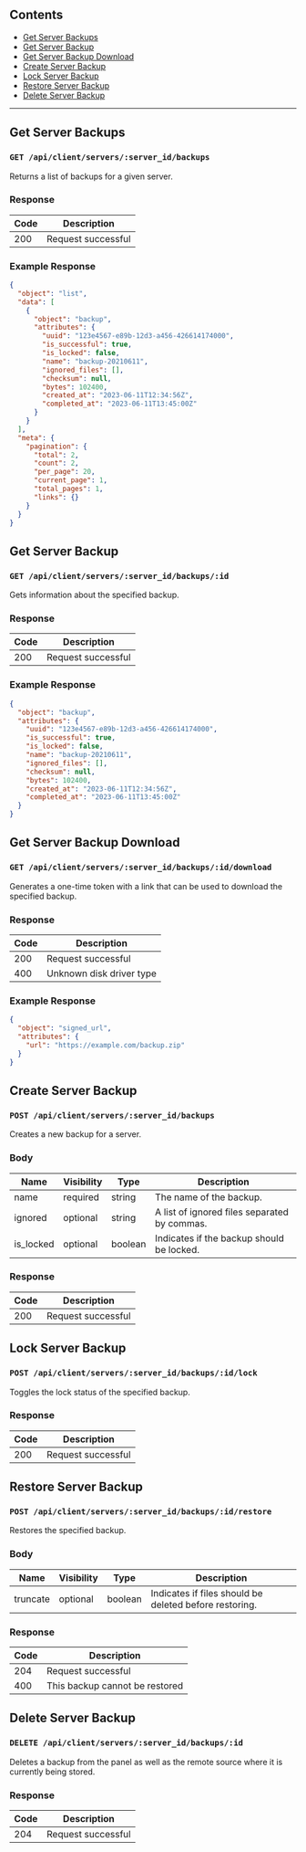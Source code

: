 ## Contents

- [Get Server Backups](#get-server-backups)
- [Get Server Backup](#get-server-backup)
- [Get Server Backup Download](#get-server-backup-download)
- [Create Server Backup](#create-server-backup)
- [Lock Server Backup](#create-server-backup)
- [Restore Server Backup](#restore-server-backup)
- [Delete Server Backup](#delete-server-backup)

---

## Get Server Backups

### `GET /api/client/servers/:server_id/backups`

Returns a list of backups for a given server.

### Response

| Code | Description        |
| ---- | ------------------ |
| 200  | Request successful |

### Example Response

```json
{
  "object": "list",
  "data": [
    {
      "object": "backup",
      "attributes": {
        "uuid": "123e4567-e89b-12d3-a456-426614174000",
        "is_successful": true,
        "is_locked": false,
        "name": "backup-20210611",
        "ignored_files": [],
        "checksum": null,
        "bytes": 102400,
        "created_at": "2023-06-11T12:34:56Z",
        "completed_at": "2023-06-11T13:45:00Z"
      }
    }
  ],
  "meta": {
    "pagination": {
      "total": 2,
      "count": 2,
      "per_page": 20,
      "current_page": 1,
      "total_pages": 1,
      "links": {}
    }
  }
}
```

## Get Server Backup

### `GET /api/client/servers/:server_id/backups/:id`

Gets information about the specified backup.

### Response

| Code | Description        |
| ---- | ------------------ |
| 200  | Request successful |

### Example Response

```json
{
  "object": "backup",
  "attributes": {
    "uuid": "123e4567-e89b-12d3-a456-426614174000",
    "is_successful": true,
    "is_locked": false,
    "name": "backup-20210611",
    "ignored_files": [],
    "checksum": null,
    "bytes": 102400,
    "created_at": "2023-06-11T12:34:56Z",
    "completed_at": "2023-06-11T13:45:00Z"
  }
}
```

## Get Server Backup Download

### `GET /api/client/servers/:server_id/backups/:id/download`

Generates a one-time token with a link that can be used to download the specified backup.

### Response

| Code | Description              |
| ---- | ------------------------ |
| 200  | Request successful       |
| 400  | Unknown disk driver type |

### Example Response

```json
{
  "object": "signed_url",
  "attributes": {
    "url": "https://example.com/backup.zip"
  }
}
```

## Create Server Backup

### `POST /api/client/servers/:server_id/backups`

Creates a new backup for a server.

### Body

| Name      | Visibility | Type    | Description                                  |
| --------- | ---------- | ------- | -------------------------------------------- |
| name      | required   | string  | The name of the backup.                      |
| ignored   | optional   | string  | A list of ignored files separated by commas. |
| is_locked | optional   | boolean | Indicates if the backup should be locked.    |

### Response

| Code | Description        |
| ---- | ------------------ |
| 200  | Request successful |

## Lock Server Backup

### `POST /api/client/servers/:server_id/backups/:id/lock`

Toggles the lock status of the specified backup.

### Response

| Code | Description        |
| ---- | ------------------ |
| 200  | Request successful |

## Restore Server Backup

### `POST /api/client/servers/:server_id/backups/:id/restore`

Restores the specified backup.

### Body

| Name     | Visibility | Type    | Description                                            |
| -------- | ---------- | ------- | ------------------------------------------------------ |
| truncate | optional   | boolean | Indicates if files should be deleted before restoring. |

### Response

| Code | Description                    |
| ---- | ------------------------------ |
| 204  | Request successful             |
| 400  | This backup cannot be restored |

## Delete Server Backup

### `DELETE /api/client/servers/:server_id/backups/:id`

Deletes a backup from the panel as well as the remote source where it is currently
being stored.

### Response

| Code | Description        |
| ---- | ------------------ |
| 204  | Request successful |
